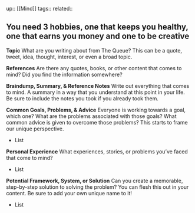 up::  [[Mind]]
tags::
related::
## You need 3 hobbies, one that keeps you healthy, one that earns you money and one to be creative 

**Topic**
 What are you writing about from The Queue? This can be a quote, tweet, idea, thought, interest, or even a broad topic.

**References**
  Are there any quotes, books, or other content that comes to mind? Did you find the information somewhere?

**Braindump, Summary, & Reference Notes**
Write out everything that comes to mind. A summary in a way that you understand at this point in your life. Be sure to include the notes you took if you already took them.

**Common Goals, Problems, & Advice**
Everyone is working towards a goal, which one? What are the problems associated with those goals? What common advice is given to overcome those problems? This starts to frame our unique perspective.

  - List

  **Personal Experience**
  What experiences, stories, or problems you’ve faced that come to mind?

  - List

  **Potential Framework, System, or Solution**
  Can you create a memorable, step-by-step solution to solving the problem? You can flesh this out in your content. Be sure to add your own unique name to it!

  - List